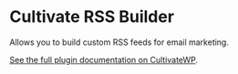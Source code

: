 # Cultivate RSS Builder

Allows you to build custom RSS feeds for email marketing.

[See the full plugin documentation on CultivateWP](https://cultivatewp.com/our-plugins/cultivate-rss-builder/).

